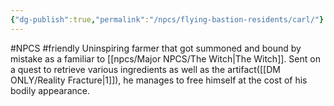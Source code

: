 ```yaml
---
{"dg-publish":true,"permalink":"/npcs/flying-bastion-residents/carl/"}
---
```


#NPCS #friendly
Uninspiring farmer that got summoned and bound by mistake as a familiar to [[npcs/Major NPCS/The Witch\|The Witch]]. Sent on a quest to retrieve various ingredients as well as the artifact([[DM ONLY/Reality Fracture\|1]]), he manages to free himself at the cost of his bodily appearance.